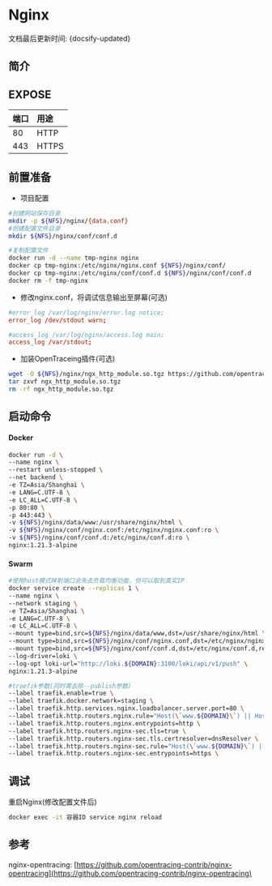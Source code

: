 
# Nginx

文档最后更新时间: {docsify-updated}

## 简介



## EXPOSE

| 端口 | 用途 |
| :--- | :--- |
| 80 | HTTP |
| 443 | HTTPS |



## 前置准备

* 项目配置

```bash
#创建网站保存目录
mkdir -p ${NFS}/nginx/{data,conf}
#创建配置文件目录
mkdir ${NFS}/nginx/conf/conf.d

#复制配置文件
docker run -d --name tmp-nginx nginx  
docker cp tmp-nginx:/etc/nginx/nginx.conf ${NFS}/nginx/conf/
docker cp tmp-nginx:/etc/nginx/conf/conf.d ${NFS}/nginx/conf/conf.d
docker rm -f tmp-nginx
```

- 修改nginx.conf，将调试信息输出至屏幕(可选)

```conf
#error_log /var/log/nginx/error.log notice;
error_log /dev/stdout warn;

#access_log /var/log/nginx/access.log main;
access_log /var/stdout;
```



* 加装OpenTraceing插件\(可选\)

```bash
wget -O ${NFS}/nginx/ngx_http_module.so.tgz https://github.com/opentracing-contrib/nginx-opentracing/releases/download/v0.21.0/linux-amd64-nginx-1.21.3-ngx_http_module.so.tgz
tar zxvf ngx_http_module.so.tgz
rm -rf ngx_http_module.so.tgz
```

## 启动命令

<!-- tabs:start -->
#### **Docker**
```bash
docker run -d \
--name nginx \
--restart unless-stopped \
--net backend \
-e TZ=Asia/Shanghai \
-e LANG=C.UTF-8 \
-e LC_ALL=C.UTF-8 \
-p 80:80 \
-p 443:443 \
-v ${NFS}/nginx/data/www:/usr/share/nginx/html \
-v ${NFS}/nginx/conf/nginx.conf:/etc/nginx/nginx.conf:ro \
-v ${NFS}/nginx/conf/conf.d:/etc/nginx/conf.d:ro \
nginx:1.21.3-alpine
```


#### **Swarm**
```bash
#使用host模式映射端口会失去负载均衡功能，但可以取到真实IP
docker service create --replicas 1 \
--name nginx \
--network staging \
-e TZ=Asia/Shanghai \
-e LANG=C.UTF-8 \
-e LC_ALL=C.UTF-8 \
--mount type=bind,src=${NFS}/nginx/data/www,dst=/usr/share/nginx/html \
--mount type=bind,src=${NFS}/nginx/conf/nginx.conf,dst=/etc/nginx/nginx.conf,readonly \
--mount type=bind,src=${NFS}/nginx/conf/conf.d,dst=/etc/nginx/conf.d,readonly \
--log-driver=loki \
--log-opt loki-url="http://loki.${DOMAIN}:3100/loki/api/v1/push" \
nginx:1.21.3-alpine

#traefik参数(同时需去除--publish参数)
--label traefik.enable=true \
--label traefik.docker.network=staging \
--label traefik.http.services.nginx.loadbalancer.server.port=80 \
--label traefik.http.routers.nginx.rule="Host(\`www.${DOMAIN}\`) || Host(\`admin.${DOMAIN}\`)" \
--label traefik.http.routers.nginx.entrypoints=http \
--label traefik.http.routers.nginx-sec.tls=true \
--label traefik.http.routers.nginx-sec.tls.certresolver=dnsResolver \
--label traefik.http.routers.nginx-sec.rule="Host(\`www.${DOMAIN}\`) || Host(\`admin.${DOMAIN}\`)" \
--label traefik.http.routers.nginx-sec.entrypoints=https \
```

<!-- tabs:end -->

## 调试

重启Nginx\(修改配置文件后\)

```bash
docker exec -it 容器ID service nginx reload
```

## 参考

nginx-opentracing: [https://github.com/opentracing-contrib/nginx-opentracing](https://github.com/opentracing-contrib/nginx-opentracing)

